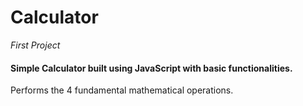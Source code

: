 # Calculator

*First Project*
#### Simple Calculator built using **JavaScript** with basic functionalities.
Performs the 4 fundamental mathematical operations.

